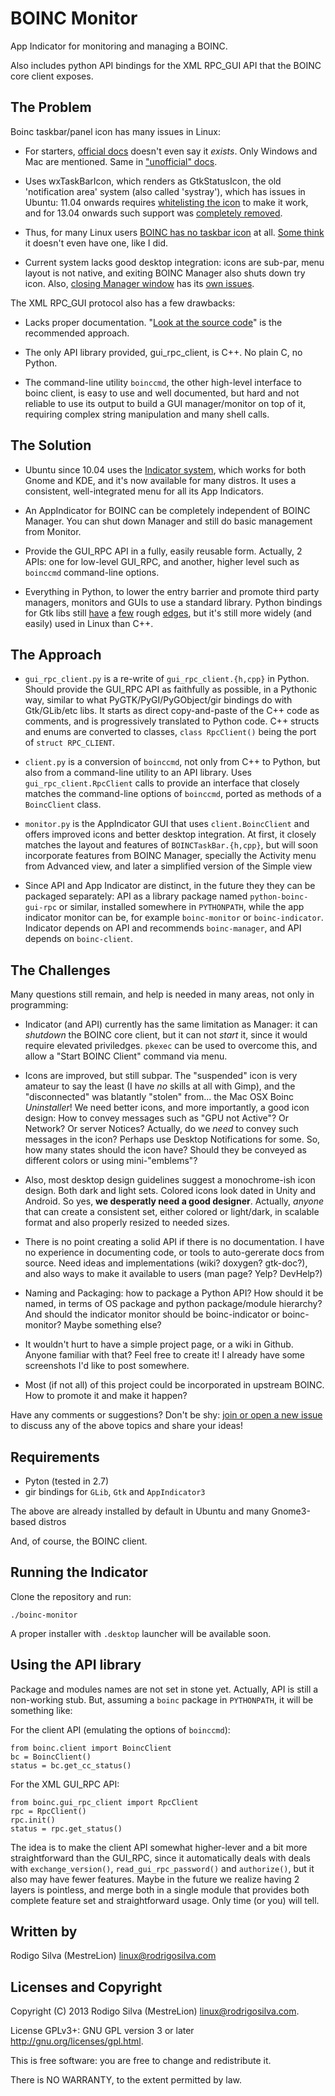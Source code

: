 BOINC Monitor
=============

App Indicator for monitoring and managing a BOINC.

Also includes python API bindings for the XML RPC_GUI API that the BOINC core client exposes.


The Problem
-----------

Boinc taskbar/panel icon has many issues in Linux:

- For starters, [official docs][1] doesn't even say it *exists*. Only Windows and Mac are mentioned. Same in ["unofficial" docs][2].

- Uses wxTaskBarIcon, which renders as GtkStatusIcon, the old 'notification area' system (also called 'systray'), which has issues in Ubuntu: 11.04 onwards requires [whitelisting the icon][3] to make it work, and for 13.04 onwards such support was [completely removed][4].

- Thus, for many Linux users [BOINC has no taskbar icon][5] at all. [Some think][6] it doesn't even have one, like I did.

- Current system lacks good desktop integration: icons are sub-par, menu layout is not native, and exiting BOINC Manager also shuts down try icon. Also, [closing Manager window][7] has its [own issues][8].


The XML RPC_GUI protocol also has a few drawbacks:

- Lacks proper documentation. "[Look at the source code][9]" is the recommended approach.

- The only API library provided, gui_rpc_client, is C++. No plain C, no Python.

- The command-line utility `boinccmd`, the other high-level interface to boinc client, is easy to use and well documented, but hard and not reliable to use its output to build a GUI manager/monitor on top of it, requiring complex string manipulation and many shell calls.


The Solution
------------

- Ubuntu since 10.04 uses the [Indicator system][10], which works for both Gnome and KDE, and it's now available for many distros. It uses a consistent, well-integrated menu for all its App Indicators.

- An AppIndicator for BOINC can be completely independent of BOINC Manager. You can shut down Manager and still do basic management from Monitor.

- Provide the GUI_RPC API in a fully, easily reusable form. Actually, 2 APIs: one for low-level GUI_RPC, and another, higher level such as `boinccmd` command-line options.

- Everything in Python, to lower the entry barrier and promote third party managers, monitors and GUIs to use a standard library. Python bindings for Gtk libs still [have][11] a [few][12] rough [edges][13], but it's still more widely (and easily) used in Linux than C++.


The Approach
------------

- `gui_rpc_client.py` is a re-write of `gui_rpc_client.{h,cpp}` in Python. Should provide the GUI_RPC API as faithfully as possible, in a Pythonic way, similar to what PyGTK/PyGI/PyGObject/gir bindings do with Gtk/GLib/etc libs. It starts as direct copy-and-paste of the C++ code as comments, and is progressively translated to Python code. C++ structs and enums are converted to classes, `class RpcClient()` being the port of `struct RPC_CLIENT`.

- `client.py` is a conversion of `boinccmd`, not only from C++ to Python, but also from a command-line utility to an API library. Uses `gui_rpc_client.RpcClient` calls to provide an interface that closely matches the command-line options of `boinccmd`, ported as methods of a `BoincClient` class.

- `monitor.py` is the AppIndicator GUI that uses `client.BoincClient` and offers improved icons and better desktop integration. At first, it closely matches the layout and features of `BOINCTaskBar.{h,cpp}`, but will soon incorporate features from BOINC Manager, specially the Activity menu from Advanced view, and later a simplified version of the Simple view

- Since API and App Indicator are distinct, in the future they they can be packaged separately: API as a library package named `python-boinc-gui-rpc` or similar, installed somewhere in `PYTHONPATH`, while the app indicator monitor can be, for example `boinc-monitor` or `boinc-indicator`. Indicator depends on API and recommends `boinc-manager`, and API depends on `boinc-client`.


The Challenges
--------------

Many questions still remain, and help is needed in many areas, not only in programming:

- Indicator (and API) currently has the same limitation as Manager: it can *shutdown* the BOINC core client, but it can not *start* it, since it would require elevated priviledges. `pkexec` can be used to overcome this, and allow a "Start BOINC Client" command via menu.

- Icons are improved, but still subpar. The "suspended" icon is very amateur to say the least (I have *no* skills at all with Gimp), and the "disconnected" was blatantly "stolen" from... the Mac OSX Boinc *Uninstaller*! We need better icons, and more importantly, a good icon design: How to convey messages such as "GPU not Active"? Or Network? Or server Notices? Actually, do we *need* to convey such messages in the icon? Perhaps use Desktop Notifications for some. So, how many states should the icon have? Should they be conveyed as different colors or using mini-"emblems"?

- Also, most desktop design guidelines suggest a monochrome-ish icon design. Both dark and light sets. Colored icons look dated in Unity and Android. So yes, **we desperatly need a good designer**. Actually, *anyone* that can create a consistent set, either colored or light/dark, in scalable format and also properly resized to needed sizes.

- There is no point creating a solid API if there is no documentation. I have no experience in documenting code, or tools to auto-gererate docs from source. Need ideas and implementations (wiki? doxygen? gtk-doc?), and also ways to make it available to users (man page? Yelp? DevHelp?)

- Naming and Packaging: how to package a Python API? How should it be named, in terms of OS package and python package/module hierarchy? And should the indicator monitor should be boinc-indicator or boinc-monitor? Maybe something else?

- It wouldn't hurt to have a simple project page, or a wiki in Github. Anyone familiar with that? Feel free to create it! I already have some screenshots I'd like to post somewhere.

- Most (if not all) of this project could be incorporated in upstream BOINC. How to promote it and make it happen?

Have any comments or suggestions? Don't be shy: [join or open a new issue][14] to discuss any of the above topics and share your ideas!


Requirements
------------

- Pyton (tested in 2.7)
- gir bindings for `GLib`, `Gtk` and `AppIndicator3`

The above are already installed by default in Ubuntu and many Gnome3-based distros

And, of course, the BOINC client.


Running the Indicator
---------------------

Clone the repository and run:

`./boinc-monitor`

A proper installer with `.desktop` launcher will be available soon.


Using the API library
---------------------

Package and modules names are not set in stone yet. Actually, API is still a non-working stub. But, assuming a `boinc` package in `PYTHONPATH`, it will be something like:

For the client API (emulating the options of `boinccmd`):

	from boinc.client import BoincClient
	bc = BoincClient()
	status = bc.get_cc_status()

For the XML GUI_RPC API:

	from boinc.gui_rpc_client import RpcClient
	rpc = RpcClient()
	rpc.init()
	status = rpc.get_status()

The idea is to make the client API somewhat higher-lever and a bit more straightforward than the GUI_RPC, since it automatically deals with deals with `exchange_version()`, `read_gui_rpc_password()` and `authorize()`, but it also may have fewer features. Maybe in the future we realize having 2 layers is pointless, and merge both in a single module that provides both complete feature set and straightforward usage. Only time (or you) will tell.


Written by
----------

Rodigo Silva (MestreLion) <linux@rodrigosilva.com>


Licenses and Copyright
----------------------

Copyright (C) 2013 Rodigo Silva (MestreLion) <linux@rodrigosilva.com>.

License GPLv3+: GNU GPL version 3 or later <http://gnu.org/licenses/gpl.html>.

This is free software: you are free to change and redistribute it.

There is NO WARRANTY, to the extent permitted by law.


  [1]: https://boinc.berkeley.edu/wiki/The_BOINC_Manager
  [2]: http://www.boinc-wiki.info/BOINC_Manager
  [3]: http://askubuntu.com/questions/30742
  [4]: http://www.webupd8.org/2013/02/unity-notification-area-systray.html
  [5]: http://boinc.berkeley.edu/dev/forum_thread.php?id=7582
  [6]: http://askubuntu.com/questions/191806
  [7]: https://bugs.launchpad.net/ubuntu/+source/boinc/+bug/926891
  [8]: http://askubuntu.com/questions/191743
  [9]: http://boinc.berkeley.edu/trac/wiki/GuiRpc
  [10]: http://askubuntu.com/questions/14555
  [11]: http://bugs.python.org/issue14138
  [12]: https://bugzilla.gnome.org/show_bug.cgi?id=622084
  [13]: https://bugzilla.gnome.org/show_bug.cgi?id=695683
  [14]: https://github.com/MestreLion/boinc-indicator/issues